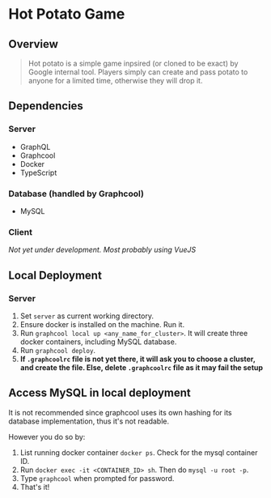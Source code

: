# Hot Potato Game

## Overview

> Hot potato is a simple game inpsired (or cloned to be exact) by Google internal tool. Players simply can create and pass potato to anyone for a limited time, otherwise they will drop it.

## Dependencies

### Server

* GraphQL
* Graphcool
* Docker
* TypeScript

### Database (handled by Graphcool)

* MySQL

### Client

_Not yet under development. Most probably using VueJS_

## Local Deployment

### Server

1. Set `server` as current working directory.
2. Ensure docker is installed on the machine. Run it.
3. Run `graphcool local up <any_name_for_cluster>`. It will create three docker containers, including MySQL database.
4. Run `graphcool deploy`.
5. **If `.graphcoolrc` file is not yet there, it will ask you to choose a cluster, and create the file. Else, delete `.graphcoolrc` file as it may fail the setup**

## Access MySQL in local deployment

It is not recommended since graphcool uses its own hashing for its database implementation, thus it's not readable.

However you do so by:

1. List running docker container `docker ps`. Check for the mysql container ID.
2. Run `docker exec -it <CONTAINER_ID> sh`. Then do `mysql -u root -p`.
3. Type `graphcool` when prompted for password.
4. That's it!